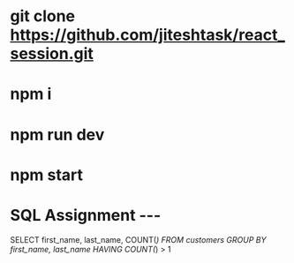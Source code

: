 # git clone https://github.com/jiteshtask/react_session.git


# npm i
# npm run dev 

# npm start



# SQL Assignment ---
SELECT first_name, last_name, COUNT(*)
FROM customers
GROUP BY first_name, last_name
HAVING COUNT(*) > 1
